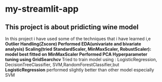 # my-streamlit-app
<h2>This project is about pridicting wine model</h2>
<p>
  In this project  i have used some of the techniques that i have learned i,e <b>
    Outlier Handling(Zscore)
    Performed EDA(univariate and bivariate analysis)
    Scaling(tried  StandardScaler, MinMaxScaler, RobustScaler): model best fitted on MinMaxScaler
    Performed PCA
    Hyperparameter tuning using GridSearchcv
  
  </b>
  Tried to train model using : LogisticRegression, DecisionTreeClassifier, SVM,RandomForestClassifier,but <b>LogisticRegression</b> performed slightly better than other model especially SVM
</p>
